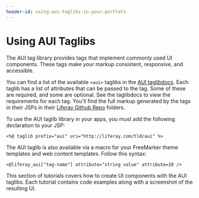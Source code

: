 ```yaml
---
header-id: using-aui-taglibs-in-your-portlets
---
```


# Using AUI Taglibs

The AUI tag library provides tags that implement commonly used UI components. 
These tags make your markup consistent, responsive, and accessible. 

You can find a list of the available `<aui>` taglibs in the 
[AUI taglibdocs](https://docs.liferay.com/portal/7.1-latest/taglibs/util-taglib/aui/tld-summary.html). 
Each taglib has a list of attributes that can be passed to the tag. Some of 
these are required, and some are optional. See the taglibdocs to view the 
requirements for each tag. You'll find the full markup generated by the tags in 
their JSPs in their 
[Liferay Github Repo](https://github.com/liferay/liferay-portal/tree/7.1.x/portal-web/docroot/html/taglib/aui) 
folders.

To use the AUI taglib library in your apps, you must add the following 
declaration to your JSP:

    <%@ taglib prefix="aui" uri="http://liferay.com/tld/aui" %>

The AUI taglib is also available via a macro for your FreeMarker theme templates 
and web content templates. Follow this syntax:

    <@liferay_aui["tag-name"] attribute="string value" attribute=10 />

This section of tutorials covers how to create UI components with the AUI 
taglibs. Each tutorial contains code examples along with a screenshot of the 
resulting UI. 
